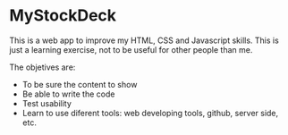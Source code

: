 # MyStockDeck

This is a web app to improve my HTML, CSS and Javascript skills. This is just a learning exercise, not to be useful for other people than me.

The objetives are:

* To be sure the content to show
* Be able to write the code
* Test usability
* Learn to use diferent tools: web developing tools, github, server side, etc.

